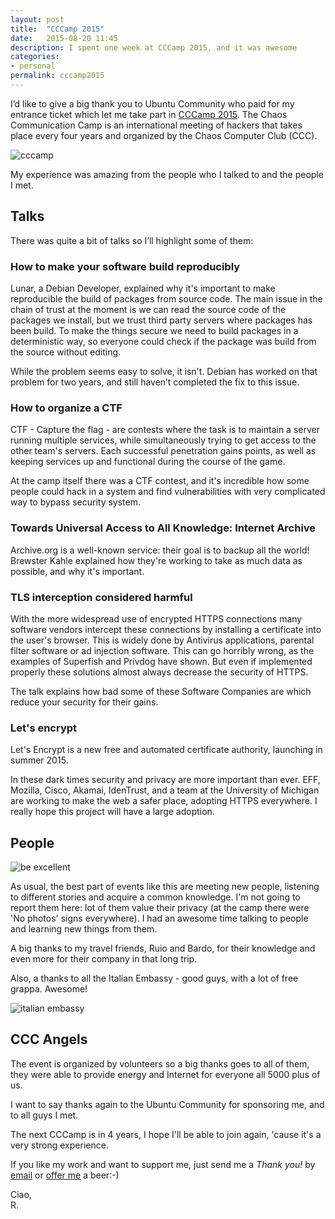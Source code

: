 ```yaml
---
layout: post
title:  "CCCamp 2015"
date:   2015-08-20 11:45
description: I spent one week at CCCamp 2015, and it was awesome
categories:
- personal
permalink: cccamp2015
---
```


I’d like to give a big thank you to Ubuntu Community who paid for my entrance
ticket which let me take part in [CCCamp 2015][cccamp2015]. The Chaos
Communication Camp is an international meeting of hackers that takes place every
four years and organized by the Chaos Computer Club (CCC).

![cccamp][photo2]

My experience was amazing from the people who I talked to and the people I met.

## Talks

There was quite a bit of talks so I’ll highlight some of them:

### How to make your software build reproducibly

Lunar, a Debian Developer, explained why it's important to make reproducible the
build of packages from source code. The main issue in the chain of trust at the
moment is we can read the source code of the packages we install, but we trust
third party servers where packages has been build. To make the things secure we
need to build packages in a deterministic way, so everyone could check if the
package was build from the source without editing.

While the problem seems easy to solve, it isn't. Debian has worked on that
problem for two years, and still haven’t completed the fix to this issue.

### How to organize a CTF

CTF - Capture the flag - are contests where the task is to maintain a server
running multiple services, while simultaneously trying to get access to the
other team's servers. Each successful penetration gains points, as well as
keeping services up and functional during the course of the game.

At the camp itself there was a CTF contest, and it's incredible how some people
could hack in a system and find vulnerabilities with very complicated way to
bypass security system.

### Towards Universal Access to All Knowledge: Internet Archive

Archive.org is a well-known service: their goal is to backup all the world!
Brewster Kahle explained how they're working to take as much data as possible,
and why it's important.

### TLS interception considered harmful

With the more widespread use of encrypted HTTPS connections many software
vendors intercept these connections by installing a certificate into the user's
browser. This is widely done by Antivirus applications, parental filter software
or ad injection software. This can go horribly wrong, as the examples of
Superfish and Privdog have shown. But even if implemented properly these
solutions almost always decrease the security of HTTPS.

The talk explains how bad some of these Software Companies are  which reduce
your security for their gains.

### Let's encrypt

Let's Encrypt is a new free and automated certificate authority, launching in
summer 2015.

In these dark times security and privacy are more important than ever. EFF,
Mozilla, Cisco, Akamai, IdenTrust, and a team at the University of Michigan are
working to make the web a safer place, adopting HTTPS everywhere. I really hope
this project will have a large adoption.

## People

![be excellent][photo]

As usual, the best part of events like this are meeting new people, listening to
different stories and acquire a common knowledge.  I'm not going to report them
here: lot of them value their privacy (at the camp there were 'No photos' signs
everywhere). I had an awesome time talking to people and learning new things
from them.

A big thanks to my travel friends, Ruio and Bardo, for their knowledge and even
more for their company in that long trip.

Also, a thanks to all the Italian Embassy - good guys, with a lot of free
grappa. Awesome!

![italian embassy][photo1]

## CCC Angels

The event is organized by volunteers so a big thanks goes to all of them, they
were able to provide energy and Internet for everyone all 5000 plus of us.

I want to say thanks again to the Ubuntu Community for sponsoring me, and to all
guys I met.

The next CCCamp is in 4 years, I hope I'll be able to join again, 'cause it's a
very strong experience.

If you like my work and want to support me, just send me a *Thank you!* by
[email](mailto:riccardo@rpadovani.com) or [offer me][donation] a beer:-)

Ciao,<br/>
R.

[donation]: http://rpadovani.com/donations/
[aaron]: http://usefoss.com/
[photo]: http://img.rpadovani.com/posts/be_excellent.jpg
[photo1]: http://img.rpadovani.com/posts/italian_embassy.jpg
[photo2]: http://img.rpadovani.com/posts/cccamp15.jpg
[cccamp2015]: https://events.ccc.de/camp/2015/wiki/Main_Page
